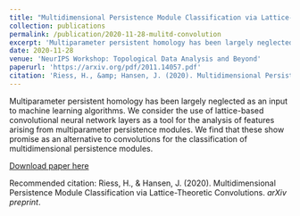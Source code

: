 ```yaml
---
title: "Multidimensional Persistence Module Classification via Lattice-Theoretic Convolutions"
collection: publications
permalink: /publication/2020-11-28-mulitd-convolution
excerpt: 'Multiparameter persistent homology has been largely neglected as an input to machine learning algorithms. We consider the use of lattice-based convolutional neural network layers as a tool for the analysis of features arising from multiparameter persistence modules. We find that these show promise as an alternative to convolutions for the classification of multidimensional persistence modules.'
date: 2020-11-28
venue: 'NeurIPS Workshop: Topological Data Analysis and Beyond'
paperurl: 'https://arxiv.org/pdf/2011.14057.pdf'
citation: 'Riess, H., &amp; Hansen, J. (2020). Multidimensional Persistence Module Classification via Lattice-Theoretic Convolutions. <i>arXiv preprint</i>.'
---
```

Multiparameter persistent homology has been largely neglected as an input to machine learning algorithms. We consider the use of lattice-based convolutional neural network layers as a tool for the analysis of features arising from multiparameter persistence modules. We find that these show promise as an alternative to convolutions for the classification of multidimensional persistence modules.

[Download paper here](https://arxiv.org/pdf/2011.14057.pdf)

Recommended citation: Riess, H., & Hansen, J. (2020). Multidimensional Persistence Module Classification via Lattice-Theoretic Convolutions. <i>arXiv preprint</i>.